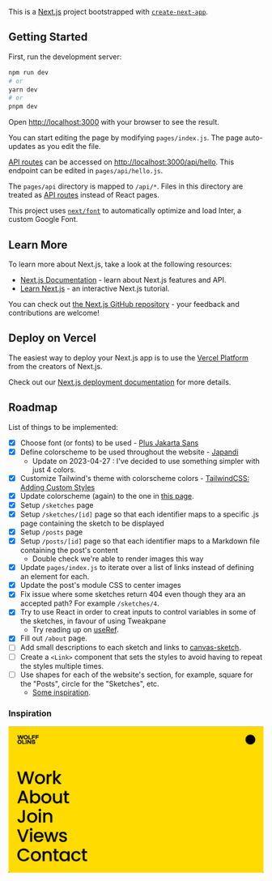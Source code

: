 This is a [Next.js](https://nextjs.org/) project bootstrapped with
[`create-next-app`](https://github.com/vercel/next.js/tree/canary/packages/create-next-app).

## Getting Started

First, run the development server:

```bash
npm run dev
# or
yarn dev
# or
pnpm dev
```

Open [http://localhost:3000](http://localhost:3000) with your browser to see the result.

You can start editing the page by modifying `pages/index.js`. The page auto-updates as you edit the file.

[API routes](https://nextjs.org/docs/api-routes/introduction) can be accessed on [http://localhost:3000/api/hello](http://localhost:3000/api/hello). This endpoint can be edited in `pages/api/hello.js`.

The `pages/api` directory is mapped to `/api/*`. Files in this directory are treated as [API routes](https://nextjs.org/docs/api-routes/introduction) instead of React pages.

This project uses [`next/font`](https://nextjs.org/docs/basic-features/font-optimization) to automatically optimize and load Inter, a custom Google Font.

## Learn More

To learn more about Next.js, take a look at the following resources:

- [Next.js Documentation](https://nextjs.org/docs) - learn about Next.js features and API.
- [Learn Next.js](https://nextjs.org/learn) - an interactive Next.js tutorial.

You can check out [the Next.js GitHub repository](https://github.com/vercel/next.js/) - your feedback and contributions are welcome!

## Deploy on Vercel

The easiest way to deploy your Next.js app is to use the [Vercel Platform](https://vercel.com/new?utm_medium=default-template&filter=next.js&utm_source=create-next-app&utm_campaign=create-next-app-readme) from the creators of Next.js.

Check out our [Next.js deployment documentation](https://nextjs.org/docs/deployment) for more details.

## Roadmap

List of things to be implemented:

- [X] Choose font (or fonts) to be used - [Plus Jakarta Sans](https://fonts.google.com/specimen/Plus+Jakarta+Sans?query=Jakarta)
- [X] Define colorscheme to be used throughout the website - [Japandi](inspiration/japandi_colorscheme.jpeg)
	- Update on 2023-04-27 : I've decided to use something simpler with just 4 colors.
- [X] Customize Tailwind's theme with colorscheme colors - [TailwindCSS: Adding Custom Styles](https://tailwindcss.com/docs/adding-custom-styles)
- [X] Update colorscheme (again) to the one in [this page](https://manonjouet.com/projects/mojo).
- [X] Setup `/sketches` page
- [X] Setup `/sketches/[id]` page so that each identifier maps to a specific .js page containing the sketch to be displayed
- [X] Setup `/posts` page
- [X] Setup `/posts/[id]` page so that each identifier maps to a Markdown file containing the post's content
	- Double check we're able to render images this way
- [X] Update `pages/index.js` to iterate over a list of links instead of defining an element for each.
- [X] Update the post's module CSS to center images
- [X] Fix issue where some sketches return 404 even though they ara an accepted path? For example `/sketches/4`.
- [X] Try to use React in order to creat inputs to control variables in some of the sketches, in favour of using Tweakpane
	- Try reading up on [useRef](https://react.dev/reference/react/useRef).
- [X] Fill out `/about` page.
- [ ] Add small descriptions to each sketch and links to [canvas-sketch](https://github.com/mattdesl/canvas-sketch).
- [ ] Create a `<Link>` component that sets the styles to avoid having to repeat the styles multiple times.
- [ ] Use shapes for each of the website's section, for example, square for the "Posts", circle for the "Sketches", etc.
	- [Some inspiration](https://www.creativeboom.com/uploads/articles/0f/0f4e193ba9164073646e67421eb37b4b26986c67_1620.png).

### Inspiration

![Wolff Olins Menu](inspiration/wolffolins_com.png)
